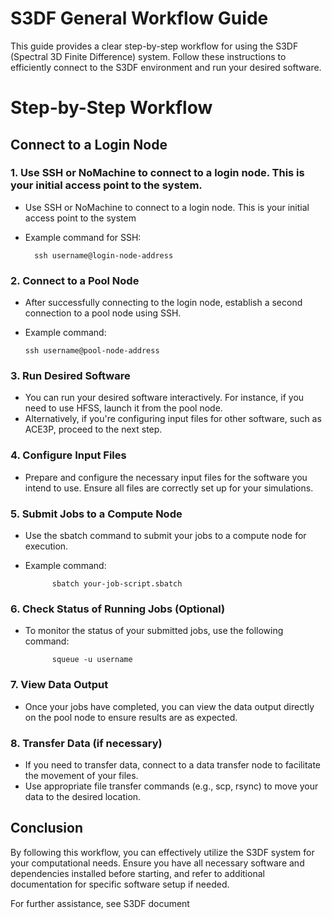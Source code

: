 # S3DF General Workflow Guide

This guide provides a clear step-by-step workflow for using the S3DF (Spectral 3D Finite Difference) system. Follow these instructions to efficiently connect to the S3DF environment and run your desired software.

# Step-by-Step Workflow

## Connect to a Login Node

### 1. Use SSH or NoMachine to connect to a login node. This is your initial access point to the system.

- Use SSH or NoMachine to connect to a login node. This is your initial access point to the system
- Example command for SSH:

        ssh username@login-node-address

### 2. Connect to a Pool Node

- After successfully connecting to the login node, establish a second connection to a pool node using SSH.
- Example command:

      ssh username@pool-node-address

### 3. Run Desired Software

- You can run your desired software interactively. For instance, if you need to use HFSS, launch it from the pool node.
- Alternatively, if you're configuring input files for other software, such as ACE3P, proceed to the next step.

### 4. Configure Input Files

- Prepare and configure the necessary input files for the software you intend to use. Ensure all files are correctly set up for your simulations.

### 5. Submit Jobs to a Compute Node

- Use the sbatch command to submit your jobs to a compute node for execution.
- Example command:

            sbatch your-job-script.sbatch

### 6. Check Status of Running Jobs (Optional)

- To monitor the status of your submitted jobs, use the following command:
  
            squeue -u username

### 7. View Data Output

 - Once your jobs have completed, you can view the data output directly on the pool node to ensure results are as expected.

### 8. Transfer Data (if necessary)

- If you need to transfer data, connect to a data transfer node to facilitate the movement of your files.
- Use appropriate file transfer commands (e.g., scp, rsync) to move your data to the desired location.

## Conclusion
By following this workflow, you can effectively utilize the S3DF system for your computational needs. 
Ensure you have all necessary software and dependencies installed before starting, 
and refer to additional documentation for specific software setup if needed.

For further assistance, see S3DF document
